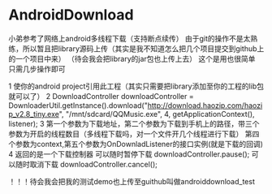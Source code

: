AndroidDownload
===============
小弟参考了网络上android多线程下载（支持断点续传）
由于git的操作不是太熟练，所以暂且把library源码上传（其实是我不知道怎么把几个项目提交到github上的一个项目中来）
（待会我会把library的jar包也上传上去）
这个是用也很简单
只需几步操作即可

1 使你的android project引用此工程（其实只需要把library添加至你的工程的lib包就可以了）
2 DownloadController downloadController =
                DownloaderUtil.getInstance().download("http://download.haozip.com/haozip_v2.8_tiny.exe", "/mnt/sdcard/QQMusic.exe", 4, getApplicationContext(), listener);
3 第一个参数为下载地址，第二个参数为下载到手机上的路径，带三个参数为开启的线程数目（多线程下载吗，对一个文件开几个线程进行下载）
        第四个参数为context,第五个参数为OnDownladListener的接口实例(就是下载的回调)
4 返回的是一个下载控制器
   可以随时暂停下载 downloadController.pause();
   可以随时取消下载 downloadController.cancel();
   
   
   ！！！待会我会把我的测试demo也上传至guithub叫做androiddownload_test
